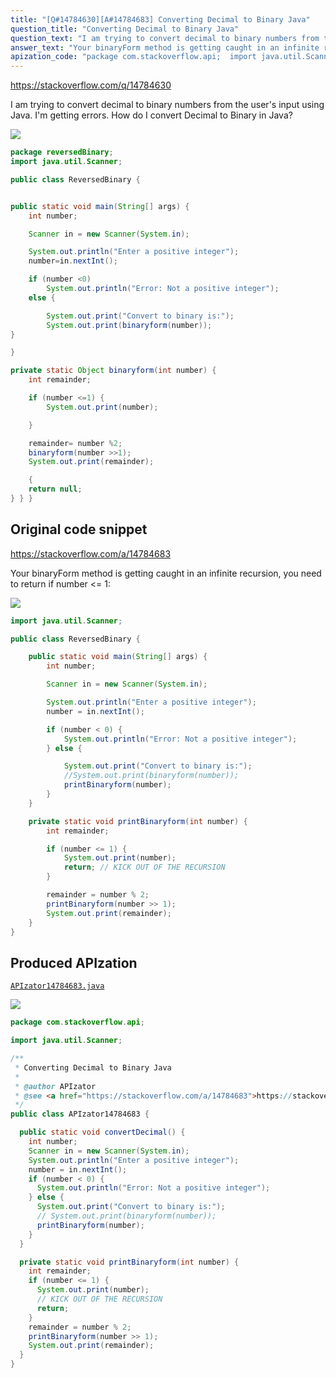```yaml
---
title: "[Q#14784630][A#14784683] Converting Decimal to Binary Java"
question_title: "Converting Decimal to Binary Java"
question_text: "I am trying to convert decimal to binary numbers from the user's input using Java. I'm getting errors. How do I convert Decimal to Binary in Java?"
answer_text: "Your binaryForm method is getting caught in an infinite recursion, you need to return if number <= 1:"
apization_code: "package com.stackoverflow.api;  import java.util.Scanner;  /**  * Converting Decimal to Binary Java  *  * @author APIzator  * @see <a href=\"https://stackoverflow.com/a/14784683\">https://stackoverflow.com/a/14784683</a>  */ public class APIzator14784683 {    public static void convertDecimal() {     int number;     Scanner in = new Scanner(System.in);     System.out.println(\"Enter a positive integer\");     number = in.nextInt();     if (number < 0) {       System.out.println(\"Error: Not a positive integer\");     } else {       System.out.print(\"Convert to binary is:\");       // System.out.print(binaryform(number));       printBinaryform(number);     }   }    private static void printBinaryform(int number) {     int remainder;     if (number <= 1) {       System.out.print(number);       // KICK OUT OF THE RECURSION       return;     }     remainder = number % 2;     printBinaryform(number >> 1);     System.out.print(remainder);   } }"
---
```


https://stackoverflow.com/q/14784630

I am trying to convert decimal to binary numbers from the user&#x27;s input using Java.
I&#x27;m getting errors.
How do I convert Decimal to Binary in Java?


<div class="code-logo"><img src="/stackoverflow.png" /></div>

```java
package reversedBinary;
import java.util.Scanner;

public class ReversedBinary {


public static void main(String[] args) {
    int number; 

    Scanner in = new Scanner(System.in);

    System.out.println("Enter a positive integer");
    number=in.nextInt();

    if (number <0)
        System.out.println("Error: Not a positive integer");
    else { 

        System.out.print("Convert to binary is:");
        System.out.print(binaryform(number));
}

}

private static Object binaryform(int number) {
    int remainder;

    if (number <=1) {
        System.out.print(number);

    }

    remainder= number %2; 
    binaryform(number >>1);
    System.out.print(remainder);

    { 
    return null;
} } }
```


## Original code snippet

https://stackoverflow.com/a/14784683

Your binaryForm method is getting caught in an infinite recursion, you need to return if number &lt;= 1:

<div class="code-logo"><img src="/stackoverflow.png" /></div>

```java
import java.util.Scanner;

public class ReversedBinary {

    public static void main(String[] args) {
        int number;

        Scanner in = new Scanner(System.in);

        System.out.println("Enter a positive integer");
        number = in.nextInt();

        if (number < 0) {
            System.out.println("Error: Not a positive integer");
        } else {

            System.out.print("Convert to binary is:");
            //System.out.print(binaryform(number));
            printBinaryform(number);
        }
    }

    private static void printBinaryform(int number) {
        int remainder;

        if (number <= 1) {
            System.out.print(number);
            return; // KICK OUT OF THE RECURSION
        }

        remainder = number % 2;
        printBinaryform(number >> 1);
        System.out.print(remainder);
    }
}
```

## Produced APIzation

[`APIzator14784683.java`](https://github.com/blind-papers/apization-temp-data/raw/main/search/APIzator14784683.java)

<div class="code-logo"><img src="/apizator.png" /></div>

```java
package com.stackoverflow.api;

import java.util.Scanner;

/**
 * Converting Decimal to Binary Java
 *
 * @author APIzator
 * @see <a href="https://stackoverflow.com/a/14784683">https://stackoverflow.com/a/14784683</a>
 */
public class APIzator14784683 {

  public static void convertDecimal() {
    int number;
    Scanner in = new Scanner(System.in);
    System.out.println("Enter a positive integer");
    number = in.nextInt();
    if (number < 0) {
      System.out.println("Error: Not a positive integer");
    } else {
      System.out.print("Convert to binary is:");
      // System.out.print(binaryform(number));
      printBinaryform(number);
    }
  }

  private static void printBinaryform(int number) {
    int remainder;
    if (number <= 1) {
      System.out.print(number);
      // KICK OUT OF THE RECURSION
      return;
    }
    remainder = number % 2;
    printBinaryform(number >> 1);
    System.out.print(remainder);
  }
}

```